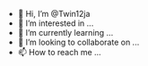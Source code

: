 - 👋 Hi, I’m @Twin12ja
- 👀 I’m interested in ...
- 🌱 I’m currently learning ...
- 💞️ I’m looking to collaborate on ...
- 📫 How to reach me ...

<!---
Twin12ja/Twin12ja is a ✨ special ✨ repository because its `README.md` (this file) appears on your GitHub profile.
You can click the Preview link to take a look at your changes.
--->
